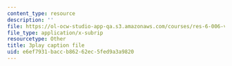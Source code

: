 ```yaml
---
content_type: resource
description: ''
file: https://ol-ocw-studio-app-qa.s3.amazonaws.com/courses/res-6-006-video-demonstrations-in-lasers-and-optics-spring-2008/e6ef7931baccb86262ec5fed9a3a9820_o1YjIyzshh8.srt
file_type: application/x-subrip
resourcetype: Other
title: 3play caption file
uid: e6ef7931-bacc-b862-62ec-5fed9a3a9820
---
```

